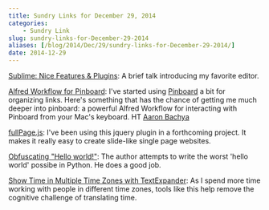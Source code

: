 ```yaml
---
title: Sundry Links for December 29, 2014
categories:
    - Sundry Link
slug: sundry-links-for-December-29-2014
aliases: [/blog/2014/Dec/29/sundry-links-for-December-29-2014/]
date: 2014-12-29
---
```


[Sublime: Nice Features & Plugins](https://www.youtube.com/watch?v=gurZp2JoD-s): A brief talk introducing my favorite editor.

[Alfred Workflow for Pinboard](https://github.com/spamwax/alfred-pinboard): I've started using [Pinboard](http://pinboard.in/) a bit for organizing links. Here's something that has the chance of getting me much deeper into pinboard: a powerful Alfred Workflow for interacting with Pinboard from your Mac's keyboard. HT [Aaron Bachya](http://www.bachyaproductions.com/link-mash-december-23-2014/)

[fullPage.js](https://github.com/alvarotrigo/fullPage.js): I've been using this jquery plugin in a forthcoming project. It makes it really easy to create slide-like single page websites.

[Obfuscating "Hello world!"](http://benkurtovic.com/2014/06/01/obfuscating-hello-world.html): The author attempts to write the worst 'hello world' possibe in Python. He does a good job.

[Show Time in Multiple Time Zones with TextExpander](http://ryanmo.co/2014/05/10/show-time-in-multiple-time-zones-with-textexpander/): As I spend more time working with people in different time zones, tools like this help remove the cognitive challenge of translating time.
